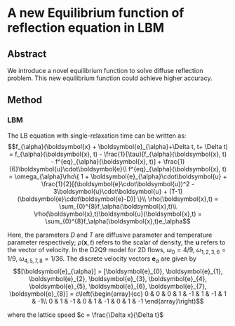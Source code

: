 # A new Equilibrium function of reflection equation in LBM
## Abstract
We introduce a novel equilibrium function to solve diffuse reflection problem. This new equilibrium function could achieve higher accuracy.

## Method
### LBM 
The LB equation with single-relaxation time can be written as:
$$f_{\alpha}(\boldsymbol{x} + \boldsymbol{e}_{\alpha}+\Delta t, t+ \Delta t) = f_{\alpha}(\boldsymbol{x}, t) - \frac{1}{\tau}[f_{\alpha}(\boldsymbol{x}, t) - f^{eq}_{\alpha}(\boldsymbol{x}, t)] + \frac{1}{6}\boldsymbol{u}\cdot\boldsymbol{e}\\
f^{eq}_{\alpha}(\boldsymbol{x}, t) = \omega_{\alpha}\rho\{ 1 + \boldsymbol{e}_{\alpha}\cdot\boldsymbol{u} + \frac{1}{2}[(\boldsymbol{e}\cdot\boldsymbol{u})^2 - 3\boldsymbol{u}\cdot\boldsymbol{u} + (T-1)(\boldsymbol{e}\cdot\boldsymbol{e}-D)] \}\\
\rho(\boldsymbol{x},t) = \sum_{0}^{8}f_\alpha(\boldsymbol{x},t)\\
\rho(\boldsymbol{x},t)\boldsymbol{u}(\boldsymbol{x},t) = \sum_{0}^{8}f_\alpha(\boldsymbol{x},t)e_\alpha$$

Here, the parameters $D$ and $T$ are diffusive parameter and temperature parameter respectively; $\rho(\boldsymbol{x},t)$ refers to the scalar of density, the $\boldsymbol{u}$ refers to the vector of velocity. In the D2Q9 model for 2D flows, $\omega_0 = 4/9$, $\omega_{1,2,3,6} = 1/9$, $\omega_{4,5,7,8} = 1/36$. The discrete velocity vectors $\boldsymbol{e}_{\alpha}$ are given by
$$[\boldsymbol{e}_{\alpha}] = [\boldsymbol{e}_{0}, \boldsymbol{e}_{1}, \boldsymbol{e}_{2}, \boldsymbol{e}_{3}, \boldsymbol{e}_{4}, \boldsymbol{e}_{5}, \boldsymbol{e}_{6}, \boldsymbol{e}_{7}, \boldsymbol{e}_{8}] = c\left(\begin{array}{cc} 
0 & 0 & 0 & 1 & -1 & 1 & -1 & 1 & -1\\
0 & 1 & -1 & 0 & 1 & -1 & 0 & 1 & -1 
\end{array}\right)$$
<!-- cx = [0, 0, 0, 1, -1, 1, -1, 1, -1]
cy = [0, 1, -1, 0, 1, -1, 0, 1, -1] -->
where the lattice speed $c = \frac{\Delta x}{\Delta t}$

